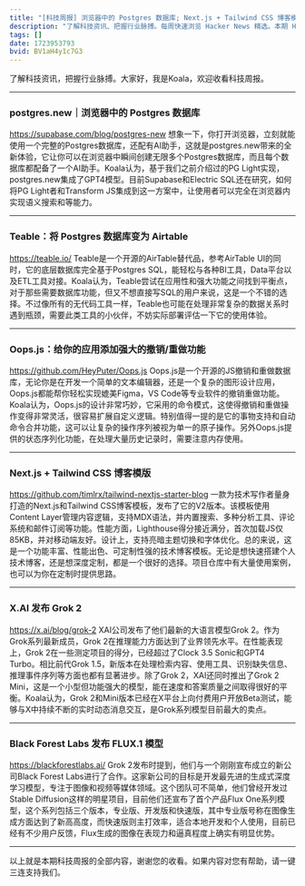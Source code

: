 ```yaml
---
title: "[科技周报] 浏览器中的 Postgres 数据库; Next.js + Tailwind CSS 博客模版; X.AI 发布 Grok 2"
description: "了解科技资讯、把握行业脉搏。每周快速浏览 Hacker News 精选。本期 Hacker Newsletter 地址：https://mailchi.mp/hackernewsletter/712"
tags: []
date: 1723953793
bvid: BV1aH4y1c7G3
---
```

了解科技资讯，把握行业脉搏。大家好，我是Koala，欢迎收看科技周报。

---

### postgres.new｜浏览器中的 Postgres 数据库
https://supabase.com/blog/postgres-new
想象一下，你打开浏览器，立刻就能使用一个完整的Postgres数据库，还配有AI助手，这就是postgres.new带来的全新体验，它让你可以在浏览器中瞬间创建无限多个Postgres数据库，而且每个数据库都配备了一个AI助手。Koala认为，基于我们之前介绍过的PG Light实现，postgres.new集成了GPT4模型。目前Supabase和Electric SQL还在研究，如何将PG Light者和Transform JS集成到这一方案中，让使用者可以完全在浏览器内实现语义搜索和等能力。

---

### Teable：将 Postgres 数据库变为 Airtable
https://teable.io/
Teable是一个开源的AirTable替代品，参考AirTable UI的同时，它的底层数据库完全基于Postgres SQL，能轻松与各种BI工具，Data平台以及ETL工具对接。Koala认为，Teable尝试在应用性和强大功能之间找到平衡点，对于那些需要数据库功能，但又不想直接写SQL的用户来说，这是一个不错的选择。不过像所有的无代码工具一样，Teable也可能在处理非常复杂的数据关系时遇到瓶颈，需要此类工具的小伙伴，不妨实际部署评估一下它的使用体验。

---

### Oops.js：给你的应用添加强大的撤销/重做功能
https://github.com/HeyPuter/Oops.js
Oops.js是一个开源的JS撤销和重做数据库，无论你是在开发一个简单的文本编辑器，还是一个复杂的图形设计应用，Oops.js都能帮你轻松实现媲美Figma，VS Code等专业软件的撤销重做功能。Koala认为，Oops.js的设计非常巧妙，它采用的命令模式，这使得撤销和重做操作变得非常灵活，很容易扩展自定义逻辑。特别值得一提的是它的事物支持和自动命令合并功能，这可以让复杂的操作序列被视为单一的原子操作。另外Oops.js提供的状态序列化功能，在处理大量历史记录时，需要注意内存使用。

---

### Next.js + Tailwind CSS 博客模版
https://github.com/timlrx/tailwind-nextjs-starter-blog
一款为技术写作者量身打造的Next.js和Tailwind CSS博客模板，发布了它的V2版本。该模板使用Content Layer管理内容逻辑，支持MDX语法，并内置搜索、多种分析工具、评论系统和邮件订阅等功能。性能方面，Lighthouse得分接近满分，首次加载JS仅85KB，并对移动端友好。设计上，支持亮暗主题切换和字体优化。总的来说，这是一个功能丰富、性能出色、可定制性强的技术博客模板。无论是想快速搭建个人技术博客，还是想深度定制，都是一个很好的选择。项目仓库中有大量使用案例，也可以为你在定制时提供思路。

---

### X.AI 发布 Grok 2
https://x.ai/blog/grok-2
XAI公司发布了他们最新的大语言模型Grok 2。作为Grok系列最新成员，Grok 2在推理能力方面达到了业界领先水平。在性能表现上，Grok 2在一些测定项目的得分，已经超过了Clock 3.5 Sonic和GPT4 Turbo。相比前代Grok 1.5，新版本在处理检索内容、使用工具、识别缺失信息、推理事件序列等方面也都有显著进步。除了Grok 2，XAI还同时推出了Grok 2 Mini，这是一个小型但功能强大的模型，能在速度和答案质量之间取得很好的平衡。Koala认为，Grok 2和Mini版本已经在X平台上向付费用户开放Beta测试，能够与X中持续不断的实时动态消息交互，是Grok系列模型目前最大的卖点。

---

### Black Forest Labs 发布 FLUX.1 模型
https://blackforestlabs.ai/
Grok 2发布时提到，他们与一个刚刚宣布成立的新公司Black Forest Labs进行了合作。这家新公司的目标是开发最先进的生成式深度学习模型，专注于图像和视频等媒体领域。这个团队可不简单，他们曾经开发过Stable Diffusion这样的明星项目，目前他们还宣布了首个产品Flux One系列模型，这个系列包括三个版本，专业版、开发版和快速版，其中专业版号称在图像生成方面达到了新高高度，而快速版则主打效率，适合本地开发和个人使用，目前已经有不少用户反馈，Flux生成的图像在表现力和逼真程度上确实有明显优势。

---

以上就是本期科技周报的全部内容，谢谢您的收看。如果内容对您有帮助，请一键三连支持我们。

